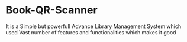 # Book-QR-Scanner
It is a Simple but powerfull Advance Library Management System which used Vast number of features and functionalities which makes it good
